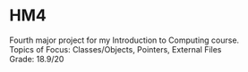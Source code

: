 # HM4
Fourth major project for my Introduction to Computing course.  
Topics of Focus: Classes/Objects, Pointers, External Files  
Grade: 18.9/20
